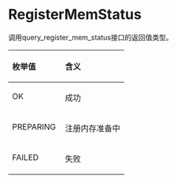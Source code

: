 # RegisterMemStatus<a name="ZH-CN_TOPIC_0000002374252140"></a>

调用query\_register\_mem\_status接口的返回值类型。

<a name="table124618224416"></a>
<table><thead align="left"><tr id="row7246102215412"><th class="cellrowborder" valign="top" width="45.660000000000004%" id="mcps1.1.3.1.1"><p id="p324682215414"><a name="p324682215414"></a><a name="p324682215414"></a>枚举值</p>
</th>
<th class="cellrowborder" valign="top" width="54.339999999999996%" id="mcps1.1.3.1.2"><p id="p132471122448"><a name="p132471122448"></a><a name="p132471122448"></a>含义</p>
</th>
</tr>
</thead>
<tbody><tr id="row579015813543"><td class="cellrowborder" valign="top" width="45.660000000000004%" headers="mcps1.1.3.1.1 "><p id="p67911835418"><a name="p67911835418"></a><a name="p67911835418"></a>OK</p>
</td>
<td class="cellrowborder" valign="top" width="54.339999999999996%" headers="mcps1.1.3.1.2 "><p id="p117912815412"><a name="p117912815412"></a><a name="p117912815412"></a>成功</p>
</td>
</tr>
<tr id="row024710221414"><td class="cellrowborder" valign="top" width="45.660000000000004%" headers="mcps1.1.3.1.1 "><p id="p5892826122111"><a name="p5892826122111"></a><a name="p5892826122111"></a>PREPARING</p>
</td>
<td class="cellrowborder" valign="top" width="54.339999999999996%" headers="mcps1.1.3.1.2 "><p id="p102471228410"><a name="p102471228410"></a><a name="p102471228410"></a>注册内存准备中</p>
</td>
</tr>
<tr id="row1612782310553"><td class="cellrowborder" valign="top" width="45.660000000000004%" headers="mcps1.1.3.1.1 "><p id="p434764425510"><a name="p434764425510"></a><a name="p434764425510"></a>FAILED</p>
</td>
<td class="cellrowborder" valign="top" width="54.339999999999996%" headers="mcps1.1.3.1.2 "><p id="p10127142312558"><a name="p10127142312558"></a><a name="p10127142312558"></a>失败</p>
</td>
</tr>
</tbody>
</table>

